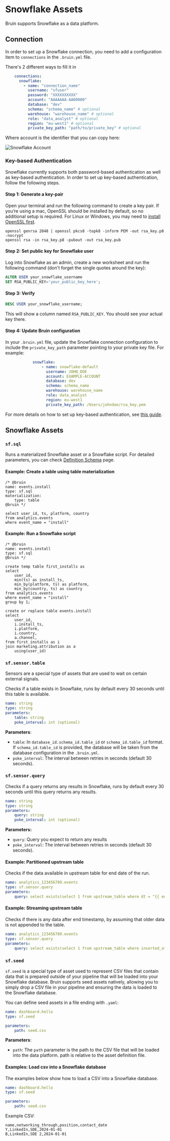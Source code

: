 # Snowflake Assets
Bruin supports Snowflake as a data platform.

## Connection
In order to set up a Snowflake connection, you need to add a configuration item to `connections` in the `.bruin.yml` file.

There's 2 different ways to fill it in

```yaml
    connections:
      snowflake:
        - name: "connection_name"
          username: "sfuser"
          password: "XXXXXXXXXX"
          account: "AAAAAAA-AA00000"
          database: "dev"
          schema: "schema_name" # optional
          warehouse: "warehouse_name" # optional
          role: "data_analyst" # optional
          region: "eu-west1" # optional
          private_key_path: "path/to/private_key" # optional
```

Where account is the identifier that you can copy here:

![Snowflake Account](/snowflake.png)

### Key-based Authentication

Snowflake currently supports both password-based authentication as well as key-based authentication. In order to set up key-based authentication, follow the following steps.


#### Step 1: Generate a key-pair

Open your terminal and run the following command to create a key pair. If you’re using a mac, OpenSSL should be installed by default, so no additional setup is required. For Linux or Windows, you may need to [install OpenSSL first](https://docs.openssl.org/3.4/man7/ossl-guide-introduction/).

```terminal
openssl genrsa 2048 | openssl pkcs8 -topk8 -inform PEM -out rsa_key.p8 -nocrypt
openssl rsa -in rsa_key.p8 -pubout -out rsa_key.pub
```

#### Step 2: Set public key for Snowflake user

Log into Snowflake as an admin, create a new worksheet and run the following command (don't forget the single quotes around the key):

```sql
ALTER USER your_snowflake_username
SET RSA_PUBLIC_KEY='your_public_key_here';
```

#### Step 3: Verify
```sql
DESC USER your_snowflake_username;
```

This will show a column named `RSA_PUBLIC_KEY`. You should see your actual key there.

#### Step 4: Update Bruin configuration

In your `.bruin.yml` file, update the Snowflake connection configuration to include the `private_key_path` parameter pointing to your private key file. For example:

```yaml
            snowflake:
                - name: snowflake-default
                  username: JOHN_DOE
                  account: EXAMPLE-ACCOUNT
                  database: dev
                  schema: schema_name
                  warehouse: warehouse_name
                  role: data_analyst
                  region: eu-west1
                  private_key_path: /Users/johndoe/rsa_key.pem
```


For more details on how to set up key-based authentication, see [this guide](https://select.dev/docs/snowflake-developer-guide/snowflake-key-pair).


## Snowflake Assets

### `sf.sql`
Runs a materialized Snowflake asset or a Snowflake script. For detailed parameters, you can check [Definition Schema](../assets/definition-schema.md) page.


#### Example: Create a table using table materialization
```bruin-sql
/* @bruin
name: events.install
type: sf.sql
materialization:
    type: table
@bruin */

select user_id, ts, platform, country
from analytics.events
where event_name = "install"
```

#### Example: Run a Snowflake script
```bruin-sql
/* @bruin
name: events.install
type: sf.sql
@bruin */

create temp table first_installs as
select 
    user_id, 
    min(ts) as install_ts,
    min_by(platform, ts) as platform,
    min_by(country, ts) as country
from analytics.events
where event_name = "install"
group by 1;

create or replace table events.install
select
    user_id, 
    i.install_ts,
    i.platform, 
    i.country,
    a.channel,
from first_installs as i
join marketing.attribution as a
    using(user_id)
```

### `sf.sensor.table`

Sensors are a special type of assets that are used to wait on certain external signals.


Checks if a table exists in Snowflake, runs by default every 30 seconds until this table is available.

```yaml
name: string
type: string
parameters:
    table: string
    poke_interval: int (optional)
```
**Parameters**:
- `table`: In `database_id.schema_id.table_id` or `schema_id.table_id` format. If `schema_id.table_id` is provided, the database will be taken from the database configuration in the `.bruin.yml`. 
- `poke_interval`: The interval between retries in seconds (default 30 seconds). 


### `sf.sensor.query`


Checks if a query returns any results in Snowflake, runs by default every 30 seconds until this query returns any results.

```yaml
name: string
type: string
parameters:
    query: string
    poke_interval: int (optional)
```

**Parameters:**
- `query`: Query you expect to return any results
- `poke_interval`: The interval between retries in seconds (default 30 seconds). 

#### Example: Partitioned upstream table
Checks if the data available in upstream table for end date of the run.
```yaml
name: analytics_123456789.events
type: sf.sensor.query
parameters:
    query: select exists(select 1 from upstream_table where dt = "{{ end_date }}"
```

#### Example: Streaming upstream table
Checks if there is any data after end timestamp, by assuming that older data is not appended to the table.
```yaml
name: analytics_123456789.events
type: sf.sensor.query
parameters:
    query: select exists(select 1 from upstream_table where inserted_at > "{{ end_timestamp }}"
```

### `sf.seed`
`sf.seed` is a special type of asset used to represent CSV files that contain data that is prepared outside of your pipeline that will be loaded into your Snowflake database. Bruin supports seed assets natively, allowing you to simply drop a CSV file in your pipeline and ensuring the data is loaded to the Snowflake database.

You can define seed assets in a file ending with `.yaml`:
```yaml
name: dashboard.hello
type: sf.seed

parameters:
    path: seed.csv
```

**Parameters**:
- `path`:  The `path` parameter is the path to the CSV file that will be loaded into the data platform. path is relative to the asset definition file.


####  Examples: Load csv into a Snowflake database

The examples below show how to load a CSV into a Snowflake database.
```yaml
name: dashboard.hello
type: sf.seed

parameters:
    path: seed.csv
```

Example CSV:

```csv
name,networking_through,position,contact_date
Y,LinkedIn,SDE,2024-01-01
B,LinkedIn,SDE 2,2024-01-01
```
